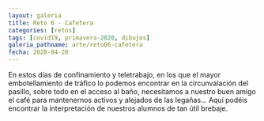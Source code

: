 ```yaml
---
layout: galeria
title: Reto 6 - Cafetera
categories: [retos]
tags: [covid19, primavera-2020, dibujos]
galeria_pathname: arte/reto06-cafetera
fecha: 2020-04-20
---
```


En estos días de confinamiento y teletrabajo, en los que el mayor embotellamiento de tráfico lo podemos encontrar en la circunvalación del pasillo, sobre todo en el acceso al baño, necesitamos a nuestro buen amigo el café para mantenernos activos y alejados de las legañas... Aquí podéis encontrar la interpretación de nuestros alumnos de tan útil brebaje.

